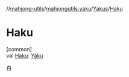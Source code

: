 //[mahjong-utils](../../../index.md)/[mahjongutils.yaku](../index.md)/[Yakus](index.md)/[Haku](-haku.md)

# Haku

[common]\
val [Haku](-haku.md): [Yaku](../-yaku/index.md)

白
